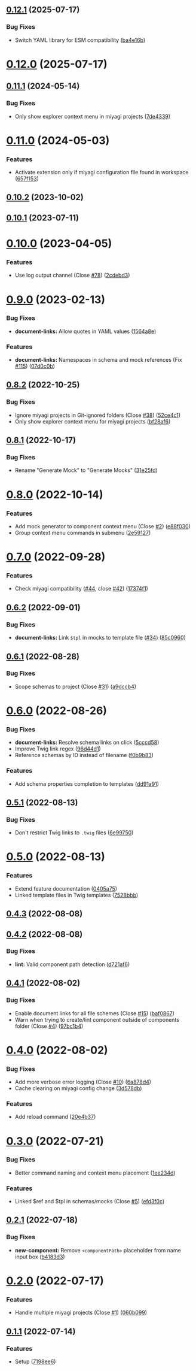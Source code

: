 ## [0.12.1](https://github.com/miyagi-dev/vscode-miyagi/compare/v0.12.0...v0.12.1) (2025-07-17)


### Bug Fixes

* Switch YAML library for ESM compatibility ([ba4e16b](https://github.com/miyagi-dev/vscode-miyagi/commit/ba4e16b279a65e68b53be73a8a55e41220b27493))



# [0.12.0](https://github.com/miyagi-dev/vscode-miyagi/compare/v0.11.1...v0.12.0) (2025-07-17)



## [0.11.1](https://github.com/miyagi-dev/vscode-miyagi/compare/v0.11.0...v0.11.1) (2024-05-14)


### Bug Fixes

* Only show explorer context menu in miyagi projects ([7de4339](https://github.com/miyagi-dev/vscode-miyagi/commit/7de43395b3fd5f8080924df3961bc6473c74f501))



# [0.11.0](https://github.com/miyagi-dev/vscode-miyagi/compare/v0.10.2...v0.11.0) (2024-05-03)


### Features

* Activate extension only if miyagi configuration file found in workspace ([657f153](https://github.com/miyagi-dev/vscode-miyagi/commit/657f1532c39ab6e4fd1fa9d617581d02c765adf6))



## [0.10.2](https://github.com/miyagi-dev/vscode-miyagi/compare/v0.10.1...v0.10.2) (2023-10-02)



## [0.10.1](https://github.com/miyagi-dev/vscode-miyagi/compare/v0.10.0...v0.10.1) (2023-07-11)



# [0.10.0](https://github.com/miyagi-dev/vscode-miyagi/compare/v0.9.0...v0.10.0) (2023-04-05)


### Features

* Use log output channel (Close [#78](https://github.com/miyagi-dev/vscode-miyagi/issues/78)) ([2cdebd3](https://github.com/miyagi-dev/vscode-miyagi/commit/2cdebd3a9942588459305a3c63f266c296260fef))



# [0.9.0](https://github.com/miyagi-dev/vscode-miyagi/compare/v0.8.2...v0.9.0) (2023-02-13)


### Bug Fixes

* **document-links:** Allow quotes in YAML values ([1564a8e](https://github.com/miyagi-dev/vscode-miyagi/commit/1564a8e58409054e147198b55cbc9fa6047c5a2f))


### Features

* **document-links:** Namespaces in schema and mock references (Fix [#115](https://github.com/miyagi-dev/vscode-miyagi/issues/115)) ([07d0c0b](https://github.com/miyagi-dev/vscode-miyagi/commit/07d0c0b2f6f788782cc01422be80aa6d7071863c))



## [0.8.2](https://github.com/miyagi-dev/vscode-miyagi/compare/v0.8.1...v0.8.2) (2022-10-25)


### Bug Fixes

* Ignore miyagi projects in Git-ignored folders (Close [#38](https://github.com/miyagi-dev/vscode-miyagi/issues/38)) ([52ce4c1](https://github.com/miyagi-dev/vscode-miyagi/commit/52ce4c15c0649dac8c8b2e4d2ad6262e9be7c002))
* Only show explorer context menu for miyagi projects ([bf28af6](https://github.com/miyagi-dev/vscode-miyagi/commit/bf28af60dd3c7a522a1f8e776f27b9a8202b6b7d))



## [0.8.1](https://github.com/miyagi-dev/vscode-miyagi/compare/v0.8.0...v0.8.1) (2022-10-17)


### Bug Fixes

* Rename "Generate Mock" to "Generate Mocks" ([31e25fd](https://github.com/miyagi-dev/vscode-miyagi/commit/31e25fd6a4693548a90c395255ebf37c71da4ccc))



# [0.8.0](https://github.com/miyagi-dev/vscode-miyagi/compare/v0.7.0...v0.8.0) (2022-10-14)


### Features

* Add mock generator to component context menu (Close [#2](https://github.com/miyagi-dev/vscode-miyagi/issues/2)) ([e88f030](https://github.com/miyagi-dev/vscode-miyagi/commit/e88f030d60075c451ab28fe688cc54ed507f23bd))
* Group context menu commands in submenu ([2e59127](https://github.com/miyagi-dev/vscode-miyagi/commit/2e591274f1be7686dd5f2d2cf11b27b65648ed52))



# [0.7.0](https://github.com/miyagi-dev/vscode-miyagi/compare/v0.6.2...v0.7.0) (2022-09-28)


### Features

* Check miyagi compatibility ([#44](https://github.com/miyagi-dev/vscode-miyagi/issues/44), close [#42](https://github.com/miyagi-dev/vscode-miyagi/issues/42)) ([17374f1](https://github.com/miyagi-dev/vscode-miyagi/commit/17374f1348275daf0704e39acb5aab9448e194d4))



## [0.6.2](https://github.com/miyagi-dev/vscode-miyagi/compare/v0.6.1...v0.6.2) (2022-09-01)


### Bug Fixes

* **document-links:** Link `$tpl` in mocks to template file ([#34](https://github.com/miyagi-dev/vscode-miyagi/issues/34)) ([85c0960](https://github.com/miyagi-dev/vscode-miyagi/commit/85c0960d867744820fcadc5eaee21df179f4a131))



## [0.6.1](https://github.com/miyagi-dev/vscode-miyagi/compare/v0.6.0...v0.6.1) (2022-08-28)


### Bug Fixes

* Scope schemas to project (Close [#31](https://github.com/miyagi-dev/vscode-miyagi/issues/31)) ([a9dccb4](https://github.com/miyagi-dev/vscode-miyagi/commit/a9dccb4a6cb4cbb935249a9558a062537a943749))



# [0.6.0](https://github.com/miyagi-dev/vscode-miyagi/compare/v0.5.1...v0.6.0) (2022-08-26)


### Bug Fixes

* **document-links:** Resolve schema links on click ([5cccd58](https://github.com/miyagi-dev/vscode-miyagi/commit/5cccd58842def7232dbdd06fcd26ab27a5e34347))
* Improve Twig link regex ([96d44d1](https://github.com/miyagi-dev/vscode-miyagi/commit/96d44d111115796607daf451c926afcc3cde3329))
* Reference schemas by ID instead of filename ([f0b9b83](https://github.com/miyagi-dev/vscode-miyagi/commit/f0b9b83f4691d08d32c179d7cfd2beca6985e88d))


### Features

* Add schema properties completion to templates ([dd91a91](https://github.com/miyagi-dev/vscode-miyagi/commit/dd91a91fb6ab2596bbf916f274a43aca33aa635c))



## [0.5.1](https://github.com/miyagi-dev/vscode-miyagi/compare/v0.5.0...v0.5.1) (2022-08-13)


### Bug Fixes

* Don't restrict Twig links to `.twig` files ([6e99750](https://github.com/miyagi-dev/vscode-miyagi/commit/6e997500aadf9c38afbf9079990d95d18b65bfd0))



# [0.5.0](https://github.com/miyagi-dev/vscode-miyagi/compare/v0.4.3...v0.5.0) (2022-08-13)


### Features

* Extend feature documentation ([0405a75](https://github.com/miyagi-dev/vscode-miyagi/commit/0405a75333b5e08cb419e8fbced242e68f574d35))
* Linked template files in Twig templates ([7528bbb](https://github.com/miyagi-dev/vscode-miyagi/commit/7528bbb79686a9025de9e852d61fa1689503f80b))



## [0.4.3](https://github.com/miyagi-dev/vscode-miyagi/compare/v0.4.2...v0.4.3) (2022-08-08)



## [0.4.2](https://github.com/miyagi-dev/vscode-miyagi/compare/v0.4.1...v0.4.2) (2022-08-08)


### Bug Fixes

* **lint:** Valid component path detection ([d721af6](https://github.com/miyagi-dev/vscode-miyagi/commit/d721af64d396ba10b033e86f22563a67b7df3557))



## [0.4.1](https://github.com/miyagi-dev/vscode-miyagi/compare/v0.4.0...v0.4.1) (2022-08-02)


### Bug Fixes

* Enable document links for all file schemes (Close [#15](https://github.com/miyagi-dev/vscode-miyagi/issues/15)) ([baf0867](https://github.com/miyagi-dev/vscode-miyagi/commit/baf08676c3ebdc4890fd34926388cab4b6d6aa73))
* Warn when trying to create/lint component outside of components folder (Close [#4](https://github.com/miyagi-dev/vscode-miyagi/issues/4)) ([97bc1b4](https://github.com/miyagi-dev/vscode-miyagi/commit/97bc1b483888ba96aceb484258b418c4f6b93ddf))



# [0.4.0](https://github.com/miyagi-dev/vscode-miyagi/compare/v0.3.0...v0.4.0) (2022-08-02)


### Bug Fixes

* Add more verbose error logging (Close [#10](https://github.com/miyagi-dev/vscode-miyagi/issues/10)) ([6a878d4](https://github.com/miyagi-dev/vscode-miyagi/commit/6a878d440c113c6b01c1745f86e26635c46126c6))
* Cache clearing on miyagi config change ([3d578db](https://github.com/miyagi-dev/vscode-miyagi/commit/3d578db99871f50f15681e26d05ccebfd99ad35c))


### Features

* Add reload command ([20e4b37](https://github.com/miyagi-dev/vscode-miyagi/commit/20e4b373bd06d782e83273cd5dcfac3b070335cb))



# [0.3.0](https://github.com/miyagi-dev/vscode-miyagi/compare/v0.2.1...v0.3.0) (2022-07-21)


### Bug Fixes

* Better command naming and context menu placement ([1ee234d](https://github.com/miyagi-dev/vscode-miyagi/commit/1ee234dc9cfea64aa0c30cc32ea633cdbef4d671))


### Features

* Linked $ref and $tpl in schemas/mocks (Close [#5](https://github.com/miyagi-dev/vscode-miyagi/issues/5)) ([efd3f0c](https://github.com/miyagi-dev/vscode-miyagi/commit/efd3f0cedda16fcf9b954e99f4a9ab19603b7d1f))



## [0.2.1](https://github.com/miyagi-dev/vscode-miyagi/compare/v0.2.0...v0.2.1) (2022-07-18)


### Bug Fixes

* **new-component:** Remove `<componentPath>` placeholder from name input box ([b4183d3](https://github.com/miyagi-dev/vscode-miyagi/commit/b4183d380198e85ba69480e283f4443751a0b7ee))



# [0.2.0](https://github.com/miyagi-dev/vscode-miyagi/compare/v0.1.1...v0.2.0) (2022-07-17)


### Features

* Handle multiple miyagi projects (Close [#1](https://github.com/miyagi-dev/vscode-miyagi/issues/1)) ([060b099](https://github.com/miyagi-dev/vscode-miyagi/commit/060b099b389eb2d388c3c127ed64e4a2e3416e9f))



## [0.1.1](https://github.com/miyagi-dev/vscode-miyagi/compare/7198ee631bbf4c99bfcbb2306b9361bd6c0ee357...v0.1.1) (2022-07-14)


### Features

* Setup ([7198ee6](https://github.com/miyagi-dev/vscode-miyagi/commit/7198ee631bbf4c99bfcbb2306b9361bd6c0ee357))



